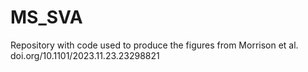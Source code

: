 # MS_SVA
Repository with code used to produce the figures from Morrison et al. doi.org/10.1101/2023.11.23.23298821
